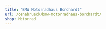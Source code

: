 ```yaml
---
title: "BMW Motorradhaus Borchardt"
url: /osnabrueck/bmw-motorradhaus-borchardt/
shop: Motorrad
---
```


